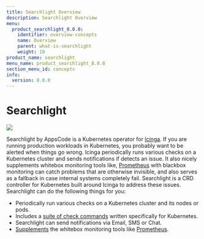 ```yaml
---
title: Searchlight Overview
description: Searchlight Overview
menu:
  product_searchlight_8.0.0:
    identifier: overview-concepts
    name: Overview
    parent: what-is-searchlight
    weight: 10
product_name: searchlight
menu_name: product_searchlight_8.0.0
section_menu_id: concepts
info:
  version: 8.0.0
---
```


# Searchlight

<img src="/products/searchlight/8.0.0/images/cover.jpg">


Searchlight by AppsCode is a Kubernetes operator for [Icinga](https://www.icinga.com/). If you are running production workloads in Kubernetes, you probably want to be alerted when things go wrong. Icinga periodically runs various checks on a Kubernetes cluster and sends notifications if detects an issue. It also nicely supplements whitebox monitoring tools like, [Prometheus](https://prometheus.io/) with blackbox monitoring can catch problems that are otherwise invisible, and also serves as a fallback in case internal systems completely fail. Searchlight is a CRD controller for Kubernetes built around Icinga to address these issues. Searchlight can do the following things for you:

 - Periodically run various checks on a Kubernetes cluster and its nodes or pods.
 - Includes a [suite of check commands](/products/searchlight/8.0.0/reference/hyperalert/hyperalert) written specifically for Kubernetes.
 - Searchlight can send notifications via Email, SMS or Chat.
 - [Supplements](https://prometheus.io/docs/practices/alerting/#metamonitoring) the whitebox monitoring tools like [Prometheus](https://prometheus.io).
